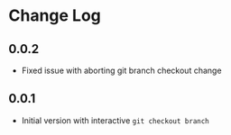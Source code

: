 # Change Log

## 0.0.2

- Fixed issue with aborting git branch checkout change

## 0.0.1

- Initial version with interactive `git checkout branch`
